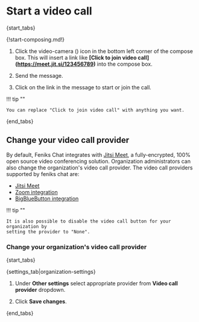 # Start a video call

{start_tabs}

{!start-composing.md!}

1. Click the video-camera (<i class="fa fa-video-camera"></i>) icon in the
bottom left corner of the compose box. This will insert a link like
**[Click to join video call]\(https://meet.jit.si/123456789)** into the
compose box.

1. Send the message.

1. Click on the link in the message to start or join the call.

!!! tip ""

    You can replace "Click to join video call" with anything you want.

{end_tabs}

## Change your video call provider

By default, Feniks Chat integrates with
[Jitsi Meet](https://jitsi.org/jitsi-meet/), a fully-encrypted, 100% open
source video conferencing solution. Organization administrators can also
change the organization's video call provider. The video call providers
supported by feniks chat are:

* [Jitsi Meet](/integrations/doc/jitsi)
* [Zoom integration](/integrations/doc/zoom)
* [BigBlueButton integration](/integrations/doc/big-blue-button)

!!! tip ""

    It is also possible to disable the video call button for your organization by
    setting the provider to "None".

### Change your organization's video call provider

{start_tabs}

{settings_tab|organization-settings}

1. Under **Other settings** select appropriate provider from **Video call provider** dropdown.

1. Click **Save changes**.

{end_tabs}

[big-blue-button-configuration]: https://zulip.readthedocs.io/en/latest/production/video-calls.html#big-blue-button
[zoom-configuration]: https://zulip.readthedocs.io/en/latest/production/video-calls.html#zoom
